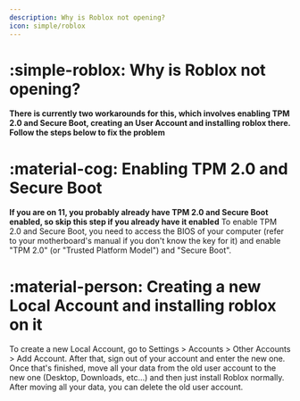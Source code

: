 ```yaml
---
description: Why is Roblox not opening?
icon: simple/roblox
---
```


# :simple-roblox: Why is Roblox not opening?

**There is currently two workarounds for this, which involves enabling TPM 2.0 and Secure Boot, creating an User Account and installing roblox there. Follow the steps below to fix the problem**

# :material-cog: Enabling TPM 2.0 and Secure Boot

**If you are on 11, you probably already have TPM 2.0 and Secure Boot enabled, so skip this step if you already have it enabled**
To enable TPM 2.0 and Secure Boot, you need to access the BIOS of your computer (refer to your motherboard's manual if you don't know the key for it) and enable "TPM 2.0" (or "Trusted Platform Model") and "Secure Boot".

# :material-person: Creating a new Local Account and installing roblox on it

To create a new Local Account, go to Settings > Accounts > Other Accounts > Add Account. After that, sign out of your account and enter the new one. Once that's finished, move all your data from the old user account to the new one (Desktop, Downloads, etc...) and then just install Roblox normally. After moving all your data, you can delete the old user account.
